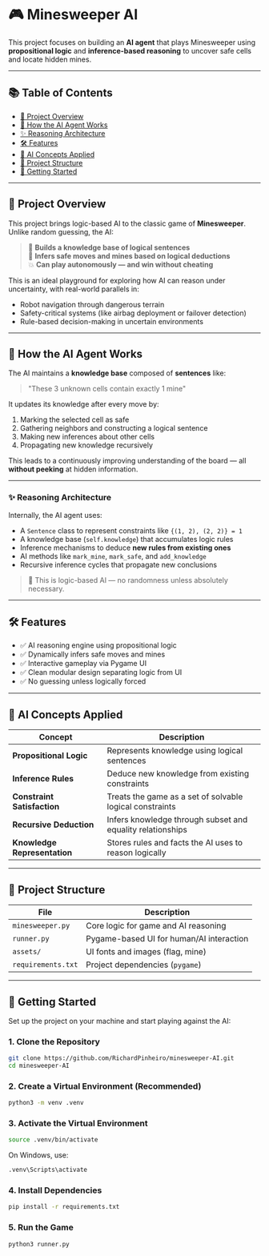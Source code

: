 # 🎮 Minesweeper AI

This project focuses on building an **AI agent** that plays Minesweeper using **propositional logic** and **inference-based reasoning** to uncover safe cells and locate hidden mines.

---

## 📚 Table of Contents

- [🧠 Project Overview](#-project-overview)
- [🧠 How the AI Agent Works](#-how-the-ai-agent-works)
- [✨ Reasoning Architecture](#-reasoning-architecture)
- [🛠️ Features](#-features)
- [🧪 AI Concepts Applied](#-ai-concepts-applied)
- [📁 Project Structure](#-project-structure)
- [🚀 Getting Started](#-getting-started)

---

## 🧠 Project Overview

This project brings logic-based AI to the classic game of **Minesweeper**. Unlike random guessing, the AI:

> 🧠 **Builds a knowledge base of logical sentences**  
> 🎯 **Infers safe moves and mines based on logical deductions**  
> 💥 **Can play autonomously — and win without cheating**

This is an ideal playground for exploring how AI can reason under uncertainty, with real-world parallels in:

- Robot navigation through dangerous terrain  
- Safety-critical systems (like airbag deployment or failover detection)  
- Rule-based decision-making in uncertain environments

---

## 🧠 How the AI Agent Works

The AI maintains a **knowledge base** composed of **sentences** like:

> "These 3 unknown cells contain exactly 1 mine"

It updates its knowledge after every move by:

1. Marking the selected cell as safe
2. Gathering neighbors and constructing a logical sentence
3. Making new inferences about other cells
4. Propagating new knowledge recursively

This leads to a continuously improving understanding of the board — all **without peeking** at hidden information.

---

### ✨ Reasoning Architecture

Internally, the AI agent uses:

- A `Sentence` class to represent constraints like `{(1, 2), (2, 2)} = 1`
- A knowledge base (`self.knowledge`) that accumulates logic rules
- Inference mechanisms to deduce **new rules from existing ones**
- AI methods like `mark_mine`, `mark_safe`, and `add_knowledge`
- Recursive inference cycles that propagate new conclusions

> 🧠 This is logic-based AI — no randomness unless absolutely necessary.

---

## 🛠️ Features

- ✅ AI reasoning engine using propositional logic  
- ✅ Dynamically infers safe moves and mines  
- ✅ Interactive gameplay via Pygame UI  
- ✅ Clean modular design separating logic from UI  
- ✅ No guessing unless logically forced

---

## 🧪 AI Concepts Applied

| Concept                    | Description                                                  |
|----------------------------|--------------------------------------------------------------|
| **Propositional Logic**    | Represents knowledge using logical sentences                 |
| **Inference Rules**        | Deduce new knowledge from existing constraints               |
| **Constraint Satisfaction**| Treats the game as a set of solvable logical constraints     |
| **Recursive Deduction**    | Infers knowledge through subset and equality relationships   |
| **Knowledge Representation**| Stores rules and facts the AI uses to reason logically     |

---

## 📁 Project Structure

| File              | Description                                    |
|-------------------|------------------------------------------------|
| `minesweeper.py`  | Core logic for game and AI reasoning           |
| `runner.py`       | Pygame-based UI for human/AI interaction       |
| `assets/`         | UI fonts and images (flag, mine)               |
| `requirements.txt`| Project dependencies (`pygame`)                |

---

## 🚀 Getting Started

Set up the project on your machine and start playing against the AI:

### 1. Clone the Repository

```bash
git clone https://github.com/RichardPinheiro/minesweeper-AI.git
cd minesweeper-AI
```

### 2. Create a Virtual Environment (Recommended)

```bash
python3 -m venv .venv
```

### 3. Activate the Virtual Environment

```bash
source .venv/bin/activate
```
On Windows, use:
```bash
.venv\Scripts\activate
```

### 4. Install Dependencies

```bash
pip install -r requirements.txt
```

### 5. Run the Game

```bash
python3 runner.py
```